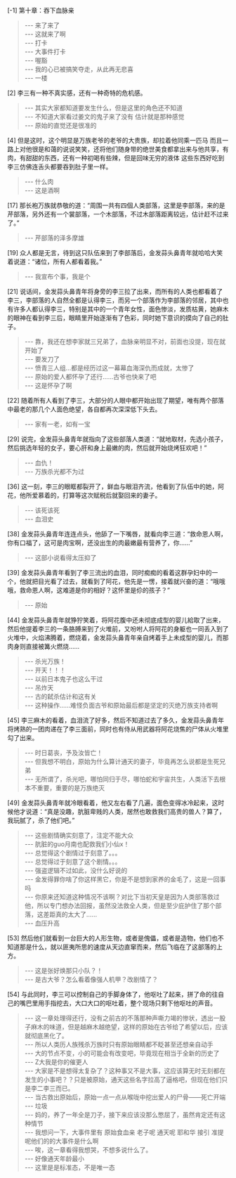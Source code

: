 
[-1] 第十章：吞下血脉亲
>--- 来了来了<br>
>--- 这就来了啊<br>
>--- 打卡<br>
>--- 大事件打卡<br>
>--- 喔豁<br>
>--- 我的心已被搞笑夺走，从此再无悲喜<br>
>--- 一楼<br>

[2] 李三有一种不真实感，还有一种奇特的危机感。
>--- 其实大家都知道要发生什么，但是这里的角色还不知道<br>
>--- 不知道大家看过姜文的鬼子来了没有 估计就是那种感觉<br>
>--- 原始的直觉还是很准的<br>

[4] 但是这时，这个明显是万族老爷的老爷的大贵族，却拉着他同乘一匹马 而且一路上对他很是和蔼的说说笑笑，还将他们随身带的绝世美食都拿出来与他共享，有肉，有甜甜的东西，还有一种初喝有些辣，但是回味无穷的液体 这些东西好吃到李三仿佛连舌头都要吞到肚子里一样。
>--- 什么肉<br>
>--- 这是酒啊<br>

[17] 那长袍万族就恭敬的道：“周围一共有四個人类部落，这里是李部落，来的是芹部落，另外还有一个裳部落，一个木部落，不过木部落距离较远，估计赶不过来了。”
>--- 芹部落的泽多摩雄<br>

[19] 众人都是无言，待到这只队伍来到了李部落后，金发蒜头鼻青年就哈哈大笑着说道：“诸位，所有人都看着我。”
>--- 我宣布个事，我是个<br>

[21] 说话间，金发蒜头鼻青年将身旁的李三拉了出来，而所有的人类也都看着了李三，李部落的人自然全都是认得李三，而另一个部落作为李部落的邻居，其中也有许多人都认得李三，特别是其中的一个青年女性，面色惨淡，发质枯黄，她麻木的眼神在看到李三后，眼睛里开始逐渐有了色彩，同时她下意识的摸向了自己的肚子。
>--- 靠，我还在想李家就三兄弟了，血脉亲明显不对，前面也没提，现在就开始了<br>
>--- 要发刀了<br>
>--- 愤青三人组…都是经历过这一幕幕血海深仇而成就，太惨了<br>
>--- 原始的爱人都怀孕了还行……古爷也快来了吧<br>
>--- 这是怀孕了啊<br>

[22] 随着所有人看到了李三，大部分的人眼中都开始出现了期望，唯有两个部落中最老的那几个人面色绝望，各自都再次深深低下头去。
>--- 家有一老，如有一宝<br>

[29] 说完，金发蒜头鼻青年就指向了这些部落人类道：“就地取材，先选小孩子，然后挑选年轻的女子，要心肝和身上最嫩的肉，然后就开始烧烤狂欢吧！”
>--- 血仇！<br>
>--- 万族杀光都不为过<br>

[36] 这一刻，李三的眼眶都裂开了，鲜血与眼泪齐流，他看到了队伍中的她，阿花，他所爱慕着的，打算等这次赋税后就娶回来的妻子。
>--- 该死该死<br>
>--- 血泪史<br>

[38] 金发蒜头鼻青年连连点头，他舔了一下嘴唇，就看向李三道：“救命恩人啊，你有口福了，这可是肉宝啊，还没出生的肉最嫩最有营养了，你……”
>--- 这部小说看得太压抑了<br>

[39] 金发蒜头鼻青年看到了李三流出的血泪，同时痴痴的看着这群孕妇中的一个，他就把目光看了过去，就看到了阿花，他先是一愣，接着就兴奋的道：“哦哦哦，救命恩人啊，这难道是你的相好？这怀里是伱的孩子？”
>--- 原始<br>

[44] 金发蒜头鼻青年就狰狞笑着，将阿花腹中还未彻底成型的婴儿給取了出来，然后他提着李三的一条胳膊来到了火堆前，又吩咐人将阿花的身躯也一同丢入到了火堆中，火焰沸腾着，燃烧着，金发蒜头鼻青年亲自烤着手上未成型的婴儿，而那肉身则直接被篝火燃烧……
>--- 杀光万族！<br>
>--- 开天！！！<br>
>--- 以前日本鬼子也这么干过<br>
>--- 吊炸天<br>
>--- 古的弑杀估计和这有关<br>
>--- 这种操作……难怪负面古爷和原始最后都是坚定的灭绝万族支持者啊<br>

[45] 李三麻木的看着，血泪流了好多，然后不知道过去了多久，金发蒜头鼻青年将烤熟的一团肉递在了李三面前，同时也有侍从用武器将阿花烧焦的尸体从火堆里勾了出来。
>--- 时日葛丧，予及汝皆亡！<br>
>--- 但我想不明白，原始为什么算计通天的妻子，毕竟再怎么说都是生死兄弟<br>
>--- 无所谓了，杀光吧，哪怕同归于尽，哪怕蛇和宇宙共生，人类活下去根本不重要，重要的是万族绝灭<br>

[49] 金发蒜头鼻青年就冷眼看着，他又左右看了几遍，面色变得冰冷起来，这时候他才说道：“真是没趣，肮脏卑贱的人类，居然也敢救我们高贵的兽人？算了，我玩腻了，杀了他们吧。”
>--- 这些剧情确实刻意了，注定不能大众<br>
>--- 肮脏的guo月南也配救我们小仙x！<br>
>--- 总觉得这个剧情过于刻意了。。。<br>
>--- 总觉得过于刻意了这个剧情。。。<br>
>--- 强盗逻辑不过如此，没什么好说的<br>
>--- 金发得罪你啥了你这样黑它，你是不是想到家养的金毛了，这是一回事吗<br>
>--- 你原来还知道这种情况不该啊？对比下当初天皇是因为人类部落救过他，所以专门想办法回报，虽然没法救全人类，但是至少庇护住了那个部落，这差距真的太大了……<br>
>--- 血压升高<br>

[53] 然后他们就看到一台巨大的人形生物，或者是傀儡，或者是造物，他们也不知道那是什么，就以匪夷所思的速度从天边直窜而来，然后飞临在了这部落的上方。
>--- 这是张好焕那只小队？！<br>
>--- 是古大爷？怎么看着像强人机甲？改剧情了？<br>

[54] 与此同时，李三可以控制自己的手脚身体了，他呕吐了起来，拼了命的往自己的嘴巴里用手指挖去，大口大口的呕吐着，整个现场只剩下他呕吐的声音。
>--- 这一章处理得还行，没有之前古的不落那种声嘶力竭的惨状，透出一股子麻木的味道，但是越麻木越绝望，这样的原始在古爷给了希望以后，应该就彻底黑化了。<br>
>--- 所以人类历人族残杀万族时只有原始眼睛都不眨甚至还想亲自动手<br>
>--- 大的节点不变，小的可能会有改变吧，毕竟现在相当于全新的历史了<br>
>--- Z大我是你的催更人<br>
>--- 大家是不是想得太复杂了？这种事又不是大事，这应该算无时无刻都在发生的小事吧？？只是被原始，通天这些名字拉高了逼格吧，但现在他们只是李二李三而已。<br>
>--- 当古救出原始后，原始一点一点从喉咙中挖出爱人的尸骨——死亡开端<br>
>--- 垃圾<br>
>--- 妈的，养了一年全是刀子，接下来应该没那么憋屈了，虽然肯定还有这种情节<br>
>--- 我想问一下，大事件里有
原始食血亲
老子呢
通天呢
耶和华
接引
准提呢他们的的大事件是什么啊<br>
>--- 唉，这一章看得我想哭，不想多说什么了。<br>
>--- 好像通天年龄最小<br>
>--- 这里是是标准态，不是唯一态<br>
